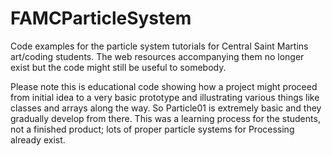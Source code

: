# FAMCParticleSystem
Code examples for the particle system tutorials for Central Saint Martins art/coding students. The web resources accompanying them no longer exist but the code might still be useful to somebody.

Please note this is educational code showing how a project might proceed from initial idea to a very basic prototype and illustrating various things like classes and arrays along the way. So Particle01 is extremely basic and they gradually develop from there. This was a learning process for the students, not a finished product; lots of proper particle systems for Processing already exist.
